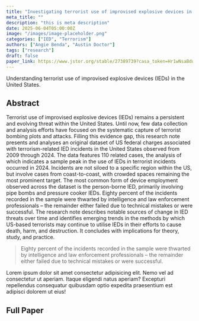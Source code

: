 ```yaml
---
title: "Investigating terrorist use of improvised explosive devices in the United States: Evidence from US federal court cases, 2009–2024"
meta_title: ""
description: "this is meta description"
date: 2025-06-04T05:00:00Z
image: "/images/image-placeholder.png"
categories: ["IED", "Terrorism"]
authors: ["Angie Benda", "Austin Doctor"]
tags: ["research"]
draft: false
paper_link: https://www.jstor.org/stable/27389739?casa_token=Hr1wNsaBduoAAAAA%3A8BzdriOj7mcvK0wLWS0qcLb4JDmn91Lg6LmVMREc36fIdsrYOYxBVKDNFk1fe1abz54p8zyI3LH4PyRFMtywvVegIxSS8pTkCFHSKZz9qAv8ndJzuD4&seq=1
---
```


Understanding terrorist use of improvised explosive devices (IEDs) in the United States.

<!---more--->

## Abstract

Terrorist use of improvised explosive devices (IEDs) remains a persistent and evolving threat within the United States. Until now, few data collection and analysis efforts have focused on the systematic capture of terrorist bombing plots and attacks. Filling this evidence gap, this research note presents and analyses an original dataset of US federal charges associated with terrorism-related IED incidents in the United States observed from 2009 through 2024. The data features 110 related cases, the analysis of which indicates a sample peak in the use of IEDs in terrorist incidents occurred in 2024. Incidents are not siloed to a specific region within the US, but involve cases from coast-to-coast, with crowded spaces remaining the most prominent target. The most common form of device employment observed across the dataset is the person-borne IED, primarily involving pipe bombs and pressure cooker IEDs. Eighty percent of the incidents recorded in the sample were thwarted by intelligence and law enforcement professionals – the remainder either failed due to technical mistakes or were successful. The research note describes notable sources of change in IED threats over time and identifies emerging trends in the methods by which US-based terrorists may continue to utilise IEDs in their efforts to cause death, harm, and destruction. It concludes with implications for theory, study, and practice.

> Eighty percent of the incidents recorded in the sample were thwarted by intelligence and law enforcement professionals – the remainder either failed due to technical mistakes or were successful.

Lorem ipsum dolor sit amet consectetur adipisicing elit. Nemo vel ad consectetur ut aperiam. Itaque eligendi natus aperiam? Excepturi repellendus consequatur quibusdam optio expedita praesentium est adipisci dolorem ut eius!

## Full Paper